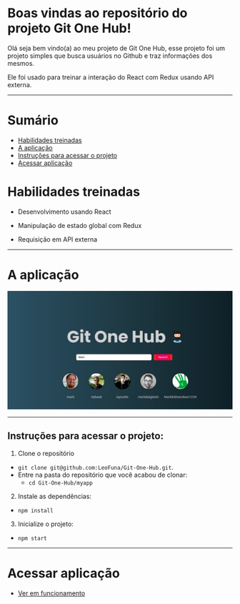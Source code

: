 # Boas vindas ao repositório do projeto Git One Hub!

Olá seja bem vindo(a) ao meu projeto de Git One Hub, esse projeto foi um projeto simples que busca usuários no Github e traz informações dos mesmos.

Ele foi usado para treinar a interação do React com Redux usando API externa.

---

# Sumário

- [Habilidades treinadas](#habilidades-treinadas)
- [A aplicação](#a-aplicação)
- [Instruções para acessar o projeto](#instruções-para-acessar-o-projeto)
- [Acessar aplicação](#acessar-aplicação)


# Habilidades treinadas

- Desenvolvimento usando React

- Manipulação de estado global com Redux

- Requisição em API externa

--- 
# A aplicação

![App preview](./myapp/src/appLayout.png)

---

## Instruções para acessar o projeto:

1. Clone o repositório
  * `git clone git@github.com:LeoFuna/Git-One-Hub.git`.
  * Entre na pasta do repositório que você acabou de clonar:
    * `cd Git-One-Hub/myapp`

2. Instale as dependências:
  * `npm install`

3. Inicialize o projeto:
  * `npm start`

---

# Acessar aplicação
- [Ver em funcionamento](https://leofuna.github.io/Git-One-Hub/)
